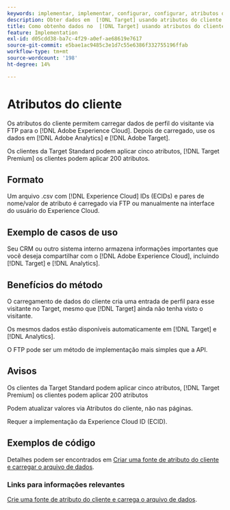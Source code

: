 ```yaml
---
keywords: implementar, implementar, configurar, configurar, atributos do cliente
description: Obter dados em  [!DNL Target] usando atributos do cliente.
title: Como obtenho dados no  [!DNL Target] usando atributos do cliente?
feature: Implementation
exl-id: d05cdd38-ba7c-4f29-a0ef-ae68619e7617
source-git-commit: e5bae1ac9485c3e1d7c55e6386f332755196ffab
workflow-type: tm+mt
source-wordcount: '198'
ht-degree: 14%

---
```


# Atributos do cliente

Os atributos do cliente permitem carregar dados de perfil do visitante via FTP para o [!DNL Adobe Experience Cloud]. Depois de carregado, use os dados em [!DNL Adobe Analytics] e [!DNL Adobe Target].

Os clientes da Target Standard podem aplicar cinco atributos, [!DNL Target Premium] os clientes podem aplicar 200 atributos.

## Formato

Um arquivo .csv com [!DNL Experience Cloud] IDs (ECIDs) e pares de nome/valor de atributo é carregado via FTP ou manualmente na interface do usuário do Experience Cloud.

## Exemplo de casos de uso

Seu CRM ou outro sistema interno armazena informações importantes que você deseja compartilhar com o [!DNL Adobe Experience Cloud], incluindo [!DNL Target] e [!DNL Analytics].

## Benefícios do método

O carregamento de dados do cliente cria uma entrada de perfil para esse visitante no Target, mesmo que [!DNL Target] ainda não tenha visto o visitante.

Os mesmos dados estão disponíveis automaticamente em [!DNL Target] e [!DNL Analytics].

O FTP pode ser um método de implementação mais simples que a API.

## Avisos

Os clientes da Target Standard podem aplicar cinco atributos, [!DNL Target Premium] os clientes podem aplicar 200 atributos

Podem atualizar valores via Atributos do cliente, não nas páginas.

Requer a implementação da Experience Cloud ID (ECID).

## Exemplos de código

Detalhes podem ser encontrados em [Criar uma fonte de atributo do cliente e carregar o arquivo de dados](https://experienceleague.adobe.com/docs/core-services/interface/customer-attributes/t-crs-usecase.html).

### Links para informações relevantes

[Crie uma fonte de atributo do cliente e carrega o arquivo de dados](https://experienceleague.adobe.com/docs/core-services/interface/customer-attributes/t-crs-usecase.html).
